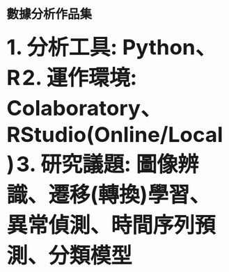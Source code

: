 # 數據分析作品集
<font size=20><b>1. 分析工具: Python、R</b></font>
<font size=20><b>2. 運作環境: Colaboratory、RStudio(Online/Local)</b></font>
<font size=20><b>3. 研究議題: 圖像辨識、遷移(轉換)學習、異常偵測、時間序列預測、分類模型</b></font>
